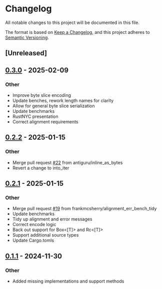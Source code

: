 # Changelog

All notable changes to this project will be documented in this file.

The format is based on [Keep a Changelog](https://keepachangelog.com/en/1.0.0/),
and this project adheres to [Semantic Versioning](https://semver.org/spec/v2.0.0.html).

## [Unreleased]

## [0.3.0](https://github.com/frankmcsherry/columnar/compare/columnar-v0.2.2...columnar-v0.3.0) - 2025-02-09

### Other

- Improve byte slice encoding
- Update benches, rework length names for clarity
- Allow for general byte slice serialization
- Update benchmarks
- RustNYC presentation
- Correct alignment requirements

## [0.2.2](https://github.com/frankmcsherry/columnar/compare/columnar-v0.2.1...columnar-v0.2.2) - 2025-01-15

### Other

- Merge pull request [#22](https://github.com/frankmcsherry/columnar/pull/22) from antiguru/inline_as_bytes
- Revert a change to into_iter

## [0.2.1](https://github.com/frankmcsherry/columnar/compare/columnar-v0.2.0...columnar-v0.2.1) - 2025-01-15

### Other

- Merge pull request [#19](https://github.com/frankmcsherry/columnar/pull/19) from frankmcsherry/alignment_err_bench_tidy
- Update benchmarks
- Tidy up alignment and error messages
- Correct encode logic
- Back out support for Box<[T]> and Rc<[T]>
- Support additional source types
- Update Cargo.tomls

## [0.1.1](https://github.com/frankmcsherry/columnar/compare/v0.1.0...v0.1.1) - 2024-11-30

### Other

- Added missing implementations and support methods
